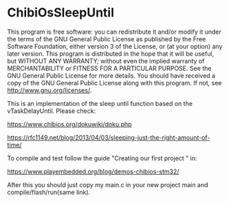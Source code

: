 # ChibiOsSleepUntil

  This program is free software: you can redistribute it and/or modify
  it under the terms of the GNU General Public License as published by
  the Free Software Foundation, either version 3 of the License, or
  (at your option) any later version.
  This program is distributed in the hope that it will be useful,
  but WITHOUT ANY WARRANTY; without even the implied warranty of
  MERCHANTABILITY or FITNESS FOR A PARTICULAR PURPOSE.  See the
  GNU General Public License for more details.
  You should have received a copy of the GNU General Public License
  along with this program.  If not, see <http://www.gnu.org/licenses/>.


This is an implementation of the sleep until function based on the vTaskDelayUntil.
  Please check:
  
   https://www.chibios.org/dokuwiki/doku.php
    
   https://rfc1149.net/blog/2013/04/03/sleeping-just-the-right-amount-of-time/
   
 To compile and test follow the guide "Creating our first project " in:
 
   https://www.playembedded.org/blog/demos-chibios-stm32/

  After this you should just copy my main.c in your new project main and compile/flash/run(same link).
